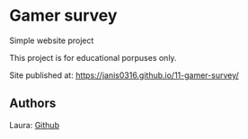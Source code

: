 # Gamer survey

Simple website project

This project is for educational porpuses only.

Site published at: https://janis0316.github.io/11-gamer-survey/




## Authors

Laura: [Github](https://github.com/janis0316)